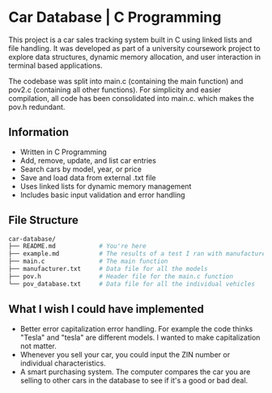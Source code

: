 # Car Database | C Programming

This project is a car sales tracking system built in C using linked lists and file handling. It was developed as part of a university coursework project 
to explore data structures, dynamic memory allocation, and user interaction in terminal based applications. 

The codebase was split into main.c (containing the main function) and pov2.c (containing all other functions). For simplicity and easier compilation, all code has been consolidated into main.c. which makes the pov.h redundant.

## Information
- Written in C Programming
- Add, remove, update, and list car entries
- Search cars by model, year, or price
- Save and load data from external .txt file
- Uses linked lists for dynamic memory management
- Includes basic input validation and error handling

## File Structure

```bash
car-database/
├── README.md            # You're here
├── example.md           # The results of a test I ran with manufacturer.txt and pov_database.txt
├── main.c               # The main function
├── manufacturer.txt     # Data file for all the models
├── pov.h                # Header file for the main.c function
└── pov_database.txt     # Data file for all the individual vehicles
```

## What I wish I could have implemented
- Better error capitalization error handling. For example the code thinks "Tesla" and "tesla" are different models. I wanted to make capitalization not matter.
- Whenever you sell your car, you could input the ZIN number or individual characteristics.
- A smart purchasing system. The computer compares the car you are selling to other cars in the database to see if it's a good or bad deal.
